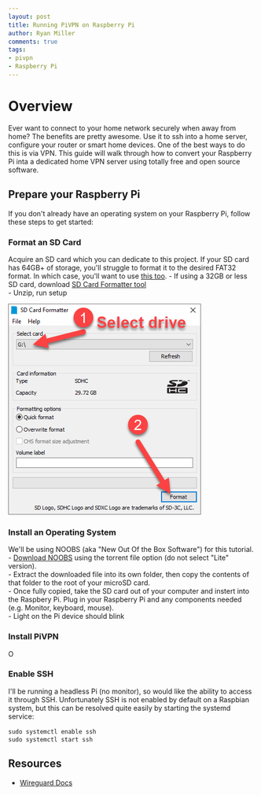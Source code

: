 ```yaml
---
layout: post
title: Running PiVPN on Raspberry Pi
author: Ryan Miller
comments: true
tags:
- pivpn
- Raspberry Pi
---
```


# Overview
Ever want to connect to your home network securely when away from home? The benefits are pretty awesome. Use it to ssh into a home server, configure your router or smart home devices. One of the best ways to do this is via VPN. This guide will walk through how to convert your Raspberry Pi inta a dedicated home VPN server using totally free and open source software.

## Prepare your Raspberry Pi
If you don't already have an operating system on your Raspberry Pi, follow these steps to get started:  
### Format an SD Card
Acquire an SD card which you can dedicate to this project. If your SD card has 64GB+ of storage, you'll struggle to format it to the desired FAT32 format. In which case, you'll want to use [this too](https://www.softpedia.com/get/System/Hard-Disk-Utils/FAT32format.shtml#download).
    - If using a 32GB or less SD card, download [SD Card Formatter tool](https://www.sdcard.org/downloads/formatter/)  
    - Unzip, run setup   

![](../static/img/2020-12-27-12-13-39.png)  
### Install an Operating System
We'll be using NOOBS (aka "New Out Of the Box Software") for this tutorial.  
    - [Download NOOBS](https://www.raspberrypi.org/downloads/noobs/) using the torrent file option (do not select "Lite" version).  
    - Extract the downloaded file into its own folder, then copy the contents of that folder to the root of your microSD card.  
    - Once fully copied, take the SD card out of your computer and instert into the Raspbery Pi. Plug in your Raspberry Pi and any components needed (e.g. Monitor, keyboard, mouse).  
    - Light on the Pi device should blink

### Install PiVPN
O

### Enable SSH
I'll be running a headless Pi (no monitor), so would like the ability to access it through SSH. Unfortunately SSH is not enabled by default on a Raspbian system, but this can be resolved quite easily by starting the systemd service: 
```
sudo systemctl enable ssh
sudo systemctl start ssh
```

## Resources
- [Wireguard Docs](https://docs.pivpn.io/wireguard/)